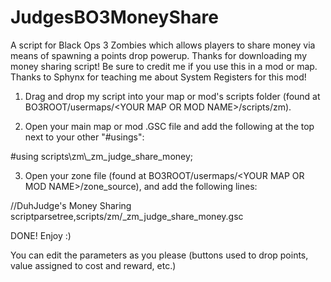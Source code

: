# JudgesBO3MoneyShare
A script for Black Ops 3 Zombies which allows players to share money via means of spawning a points drop powerup.
Thanks for downloading my money sharing script! Be sure to credit me if you use this in a mod or map. Thanks to Sphynx for teaching me about System Registers for this mod!

1. Drag and drop my script into your map or mod's scripts folder (found at BO3ROOT/usermaps/\<YOUR MAP OR MOD NAME>/scripts/zm).

2. Open your main map or mod .GSC file and add the following at the top next to your other "#usings":

#using scripts\zm\\_zm_judge_share_money;

3. Open your zone file (found at BO3ROOT/usermaps/\<YOUR MAP OR MOD NAME>/zone_source), and add the following lines:

//DuhJudge's Money Sharing
scriptparsetree,scripts/zm/_zm_judge_share_money.gsc

DONE! Enjoy :)

You can edit the parameters as you please (buttons used to drop points, value assigned to cost and reward, etc.)
